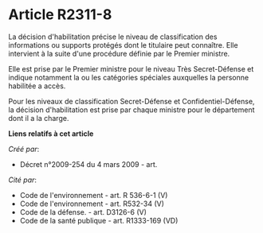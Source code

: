 # Article R2311-8

La décision d'habilitation précise le niveau de classification des informations ou supports protégés dont le titulaire peut
connaître. Elle intervient à la suite d'une procédure définie par le Premier ministre.

Elle est prise par le Premier ministre pour le niveau Très Secret-Défense et indique notamment la ou les catégories spéciales
auxquelles la personne habilitée a accès.

Pour les niveaux de classification Secret-Défense et Confidentiel-Défense, la décision d'habilitation est prise par chaque
ministre pour le département dont il a la charge.

**Liens relatifs à cet article**

_Créé par_:

  - Décret n°2009-254 du 4 mars 2009 - art.

_Cité par_:

  - Code de l'environnement - art. R 536-6-1 (V)
  - Code de l'environnement - art. R532-34 (V)
  - Code de la défense. - art. D3126-6 (V)
  - Code de la santé publique - art. R1333-169 (VD)
